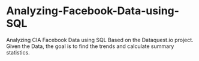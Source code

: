# Analyzing-Facebook-Data-using-SQL
Analyzing CIA Facebook Data using SQL 
Based on the Dataquest.io project.
Given the Data, the goal is to find the trends and calculate summary statistics.
